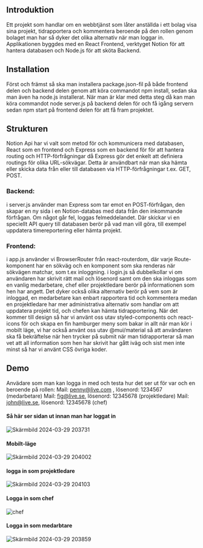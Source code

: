 ## Introduktion
Ett projekt som handlar om en webbtjänst som låter anställda i ett bolag visa sina projekt, tidrapportera och kommentera beroende på den rollen genom bolaget
man har så dyker det olika alternativ när man loggar in. 
Applikationen byggdes med en React Frontend, verktyget Notion för att hantera databasen och Node.js för att sköta Backend.


## Installation
Först och främst så ska man installera package.json-fil på både frontend delen och backend delen genom att köra commandot npm install, sedan ska man även ha node.js installerat. 
När man är klar med detta steg då kan man köra commandot node server.js på backend delen för och få igång servern sedan npm start på frontend delen för att få fram projektet.

## Strukturen
Notion Api har vi valt som metod för och kommunicera med databasen, React som en frontend och Express som en backend för för att hantera routing och HTTP-förfrågningar då
Express gör det enkelt att definiera routings för olika URL-sökvägar. Detta är användbart när man ska hämta eller skicka data från eller till databasen via HTTP-förfrågningar t.ex. GET, POST.

### Backend: 
i server.js använder man Express som tar emot en POST-förfrågan, den skapar en ny sida i en Notion-databas med data från den inkommande förfrågan. Om något går fel, loggas felmeddelandet.
Där skickar vi en speciellt API query till databasen berör på vad man vill göra, till exempel uppdatera timereportering eller hämta projekt. 

### Frontend:
i app.js använder vi BrowserRouter från react-routerdom, där varje Route-komponent har en sökväg och en komponent som ska renderas när sökvägen matchar, som t.ex inloggning. 
i login.js så dubbelkollar vi om användaren har skrivit rätt mail och lösenord samt om den ska inloggas som en vanlig medarbetare, chef eller projektledare berör på informationen som hen har angett.
Det dyker också olika alternativ berör på vem som är inloggad, en medarbetare kan enbart rapportera tid och kommentera medan en projektledare har mer administrativa alternativ
som handlar om att uppdatera projekt tid, och chefen kan hämta tidrapportering.
När det kommer till design så har vi använt oss utav styled-components och react-icons för och skapa en fin hamburger meny som bakar in allt när man kör i mobilt läge, vi har också använt oss utav @mui/material
så att användaren ska få bekräftelse när hen trycker på submit när man tidrapporterar så man vet att all information som hen har skrivit har gått iväg och sist men inte minst så har vi använt CSS övriga koder. 

## Demo

Anvädare som man kan logga in med och testa hur det ser ut för var och en beroende på rollen: 
Mail: penny@live.com , lösenord: 1234567 (medarbetare)
Mail: fig@live.se, lösenord: 12345678 (projektledare)
Mail: john@live.se, lösenord: 12345678 (chef)


#### Så här ser sidan ut innan man har loggat in 



![Skärmbild 2024-03-29 203731](https://github.com/feliciamuller/NinjaTurtles/assets/144246594/ef3f19d0-7274-4cae-bae9-61a43cea8c24)


#### Mobilt-läge



![Skärmbild 2024-03-29 204002](https://github.com/feliciamuller/NinjaTurtles/assets/144246594/9aa230f4-ef29-4966-acec-9c67d6a282ef)



#### logga in som projektledare



![Skärmbild 2024-03-29 204103](https://github.com/feliciamuller/NinjaTurtles/assets/144246594/795723f3-8424-4f63-846c-4f32ec52eda0)



#### Logga in som chef




![chef](https://github.com/feliciamuller/NinjaTurtles/assets/144246594/e042aaf6-e389-4dba-a07f-e278bd257bce)



#### Logga in som medarbtare




![Skärmbild 2024-03-29 203859](https://github.com/feliciamuller/NinjaTurtles/assets/144246594/38bae039-238b-4d6e-a128-e492a38f4373)


